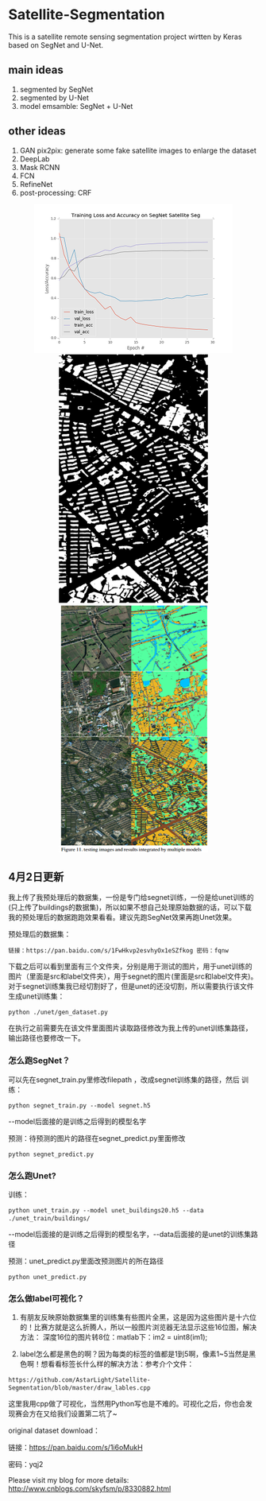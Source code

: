 # Satellite-Segmentation

This is a satellite remote sensing segmentation project wirtten by Keras based on SegNet and U-Net.

## main ideas
1. segmented by SegNet
2. segmented by U-Net
3. model emsamble: SegNet + U-Net

## other ideas
1. GAN pix2pix: generate some fake satellite images to enlarge the dataset
2. DeepLab
3. Mask RCNN
4. FCN
5. RefineNet
6. post-processing: CRF

<div align="center">
<img src="./1.png" height="300px" alt="图片说明" >
</div>


<div align="center">
<img src="./3.png" height="500px" width="300px" alt="图片说明" >
<img src="./2.png" height="500px" width="300px" alt="图片说明" >
</div>



## 4月2日更新

我上传了我预处理后的数据集，一份是专门给segnet训练，一份是给unet训练的(只上传了buildings的数据集)，所以如果不想自己处理原始数据的话，可以下载我的预处理后的数据跑跑效果看看。建议先跑SegNet效果再跑Unet效果。

预处理后的数据集：
```
链接：https://pan.baidu.com/s/1FwHkvp2esvhyOx1eSZfkog 密码：fqnw
```

下载之后可以看到里面有三个文件夹，分别是用于测试的图片，用于unet训练的图片（里面是src和label文件夹），用于segnet的图片(里面是src和label文件夹)。对于segnet训练集我已经切割好了，但是unet的还没切割，所以需要执行该文件生成unet训练集：
```
python ./unet/gen_dataset.py
```
在执行之前需要先在该文件里面图片读取路径修改为我上传的unet训练集路径，输出路径也要修改一下。


### 怎么跑SegNet？
可以先在segnet_train.py里修改filepath ，改成segnet训练集的路径，然后
训练：
```
python segnet_train.py --model segnet.h5
```
--model后面接的是训练之后得到的模型名字

预测：待预测的图片的路径在segnet_predict.py里面修改
```
python segnet_predict.py
```

### 怎么跑Unet?
训练：
```
python unet_train.py --model unet_buildings20.h5 --data ./unet_train/buildings/
```
--model后面接的是训练之后得到的模型名字，--data后面接的是unet的训练集路径

预测：unet_predict.py里面改预测图片的所在路径
```
python unet_predict.py
```

### 怎么做label可视化？
1. 有朋友反映原始数据集里的训练集有些图片全黑，这是因为这些图片是十六位的！比赛方就是这么折腾人，所以一般图片浏览器无法显示这些16位图，解决方法：
深度16位的图片转8位：matlab下：im2 = uint8(im1);

2. label怎么都是黑色的啊？因为每类的标签的值都是1到5啊，像素1~5当然是黑色啊！想看看标签长什么样的解决方法：参考介个文件：
```
https://github.com/AstarLight/Satellite-Segmentation/blob/master/draw_lables.cpp
```

这里我用cpp做了可视化，当然用Python写也是不难的。可视化之后，你也会发现赛会方在又给我们设置第二坑了~



original dataset download：

链接：https://pan.baidu.com/s/1i6oMukH 

密码：yqj2


Please visit my blog for more details: http://www.cnblogs.com/skyfsm/p/8330882.html
